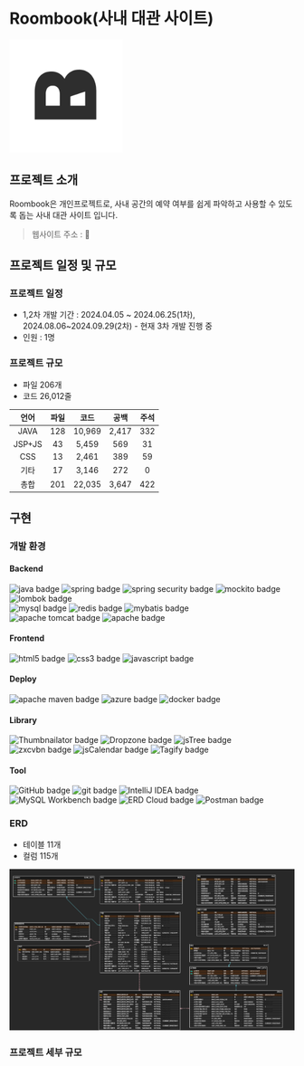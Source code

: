 # Roombook(사내 대관 사이트)

<img alt="roombook logo" src = "/web/resources/img/logo.png" width="200" height="200">

## 프로젝트 소개
Roombook은 개인프로젝트로, 사내 공간의 예약 여부를 쉽게 파악하고 사용할 수 있도록 돕는 사내 대관 사이트 입니다.
>웹사이트 주소 : 🔗

## 프로젝트 일정 및 규모
### 프로젝트 일정
* 1,2차 개발 기간 : 2024.04.05 ~ 2024.06.25(1차), 2024.08.06~2024.09.29(2차) - 현재 3차 개발 진행 중
* 인원 : 1명

### 프로젝트 규모
* 파일 206개
* 코드 26,012줄

|언어| 파일  |   코드   |  공백   | 주석  |
|:---:|:---:|:------:|:-----:|:---:|
|JAVA| 128 | 10,969 | 2,417 | 332 |
|JSP+JS| 43  | 5,459  |  569  | 31  |
|CSS| 13  | 2,461  |  389  | 59  |
|기타| 17  | 3,146  |  272  |  0  |
|총합| 201 | 22,035 | 3,647 | 422 |

## 구현
### 개발 환경
#### Backend
<img alt="java badge" src="https://img.shields.io/badge/java | 11-007396?style=for-the-badge&logo=java&logoColor=white"> 
<img alt="spring badge" src="https://img.shields.io/badge/Spring | 5.3.31-6DB33F?style=for-the-badge&logo=Spring&logoColor=white">
<img alt="spring security badge" src="https://img.shields.io/badge/Spring Security | 5.8.9-6DB33F?style=for-the-badge&logo=Spring Security&logoColor=white">
<img alt="mockito badge" src="https://img.shields.io/badge/Mockito-DDE072?style=for-the-badge&logoColor=white">
<img alt="lombok badge" src="https://img.shields.io/badge/Lombok-DDB320?style=for-the-badge&logo=&logoColor=white">
<br>
<img alt="mysql badge" src="https://img.shields.io/badge/mysql | 8.0-4479A1.svg?style=for-the-badge&logo=mysql&logoColor=white">
<img alt="redis badge" src="https://img.shields.io/badge/redis | 7.2.5-%23DD0031.svg?style=for-the-badge&logo=redis&logoColor=white">
<img alt="mybatis badge" src="https://img.shields.io/badge/MyBatis | 3.5.9-26689A?style=for-the-badge&logo=&logoColor=white">
<br>
<img alt="apache tomcat badge" src="https://img.shields.io/badge/Apache Tomcat | 9.0.52-C71A36?style=for-the-badge&logo=Apache Tomcat&logoColor=white">
<img alt="apache badge" src="https://img.shields.io/badge/apache Log4j 2-%23D42029.svg?style=for-the-badge&logo=apache&logoColor=white">

#### Frontend
<img alt="html5 badge" src="https://img.shields.io/badge/html5-E34F26?style=for-the-badge&logo=html5&logoColor=white">
<img alt="css3 badge" src="https://img.shields.io/badge/css3-1572B6?style=for-the-badge&logo=css3&logoColor=white"> 
<img alt="javascript badge" src="https://img.shields.io/badge/javascript | ES6-F7DF1E?style=for-the-badge&logo=javascript&logoColor=black">

#### Deploy
<img alt="apache maven badge" src="https://img.shields.io/badge/Apache%20Maven-C71A36?style=for-the-badge&logo=Apache%20Maven&logoColor=white">
<img alt="azure badge" src="https://img.shields.io/badge/azure-%230072C6.svg?style=for-the-badge&logo=microsoftazure&logoColor=white">
<img alt="docker badge" src="https://img.shields.io/badge/docker-%230db7ed.svg?style=for-the-badge&logo=docker&logoColor=white">

#### Library

<img alt="Thumbnailator badge" src="https://img.shields.io/badge/Thumbnailator-1e394e.svg?style=for-the-badge&logoColor=white">
<img alt="Dropzone badge" src="https://img.shields.io/badge/Dropzone-7D4698?style=for-the-badge&logo=Dropzone&logoColor=white">
<img alt="jsTree badge" src="https://img.shields.io/badge/jsTree-EEEEEE?style=for-the-badge&logo=ERDCloud&logoColor=white">
<img alt="zxcvbn badge" src="https://img.shields.io/badge/zxcvbn-%231962AA.svg?style=for-the-badge&logoColor=white">
<img alt="jsCalendar badge" src="https://img.shields.io/badge/jsCalendar-%233B82F6.svg?style=for-the-badge&logoColor=white">
<img alt="Tagify badge" src="https://img.shields.io/badge/Tagify-F5788D.svg?style=for-the-badge&logoColor=white">

#### Tool
<img alt="GitHub badge" src="https://img.shields.io/badge/GitHub-181717?style=for-the-badge&logo=GitHub&logoColor=white">
<img alt="git badge" src="https://img.shields.io/badge/git-%23F05033.svg?style=for-the-badge&logo=git&logoColor=white">
<img alt="IntelliJ IDEA badge" src="https://img.shields.io/badge/IntelliJ IDEA-000000?style=for-the-badge&logo=IntelliJ IDEA&logoColor=white">
<img alt="MySQL Workbench badge" src="https://img.shields.io/badge/MySQL Workbench | 8.0-4479A1?style=for-the-badge&logo=MySQL&logoColor=white">
<img alt="ERD Cloud badge" src="https://img.shields.io/badge/ERD Cloud-EEEEEE?style=for-the-badge&logo=ERDCloud&logoColor=white">
<img alt="Postman badge" src="https://img.shields.io/badge/Postman-FF6C37?style=for-the-badge&logo=Postman&logoColor=white">

### ERD
* 테이블 11개
* 컬럼 115개
<img src = "/web/resources/img/roombook%20erd%20v.1.1.3.png">

### 프로젝트 세부 규모